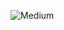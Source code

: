 ![Medium](https://img.shields.io/badge/Medium-12100E?style=for-the-badge&logo=medium&logoColor=white)
